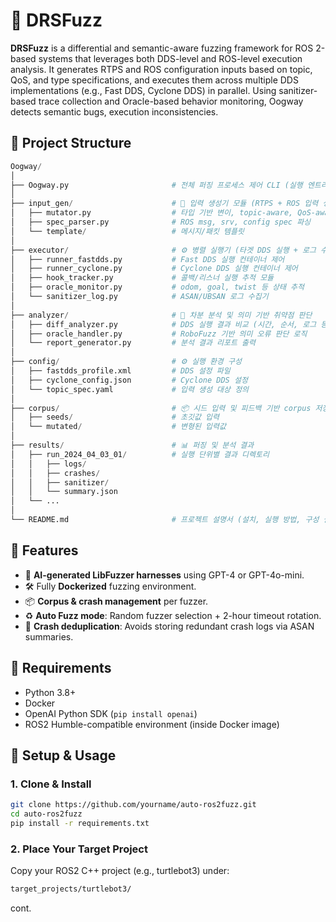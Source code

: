 # 🐢 DRSFuzz

**DRSFuzz** is a differential and semantic-aware fuzzing framework for ROS 2-based systems that leverages both DDS-level and ROS-level execution analysis. It generates RTPS and ROS configuration inputs based on topic, QoS, and type specifications, and executes them across multiple DDS implementations (e.g., Fast DDS, Cyclone DDS) in parallel. Using sanitizer-based trace collection and Oracle-based behavior monitoring, Oogway detects semantic bugs, execution inconsistencies.


## 📁 Project Structure
```python
Oogway/
│
├── Oogway.py                       # 전체 퍼징 프로세스 제어 CLI (실행 엔트리포인트)
│
├── input_gen/                      # 🎲 입력 생성기 모듈 (RTPS + ROS 입력 생성)
│   ├── mutator.py                  # 타입 기반 변이, topic-aware, QoS-aware 등
│   ├── spec_parser.py              # ROS msg, srv, config spec 파싱
│   └── template/                   # 메시지/패킷 템플릿
│
├── executor/                       # ⚙️ 병렬 실행기 (타겟 DDS 실행 + 로그 수집)
│   ├── runner_fastdds.py           # Fast DDS 실행 컨테이너 제어
│   ├── runner_cyclone.py           # Cyclone DDS 실행 컨테이너 제어
│   ├── hook_tracker.py             # 콜백/리스너 실행 추적 모듈
│   ├── oracle_monitor.py           # odom, goal, twist 등 상태 추적
│   └── sanitizer_log.py            # ASAN/UBSAN 로그 수집기
│
├── analyzer/                       # 🧠 차분 분석 및 의미 기반 취약점 판단
│   ├── diff_analyzer.py            # DDS 실행 결과 비교 (시간, 순서, 로그 등)
│   ├── oracle_handler.py           # RoboFuzz 기반 의미 오류 판단 로직
│   └── report_generator.py         # 분석 결과 리포트 출력
│
├── config/                         # ⚙️ 실행 환경 구성
│   ├── fastdds_profile.xml         # DDS 설정 파일
│   ├── cyclone_config.json         # Cyclone DDS 설정
│   └── topic_spec.yaml             # 입력 생성 대상 정의
│
├── corpus/                         # 📦 시드 입력 및 피드백 기반 corpus 저장소
│   ├── seeds/                      # 초깃값 입력
│   └── mutated/                    # 변형된 입력값
│
├── results/                        # 📊 퍼징 및 분석 결과
│   ├── run_2024_04_03_01/          # 실행 단위별 결과 디렉토리
│   │   ├── logs/
│   │   ├── crashes/
│   │   ├── sanitizer/
│   │   └── summary.json
│   └── ...
│
└── README.md                       # 프로젝트 설명서 (설치, 실행 방법, 구성 설명)
```


## 🚀 Features

- 🧠 **AI-generated LibFuzzer harnesses** using GPT-4 or GPT-4o-mini.
- 🛠️ Fully **Dockerized** fuzzing environment.
- 📦 **Corpus & crash management** per fuzzer.
- ♻️ **Auto Fuzz mode**: Random fuzzer selection + 2-hour timeout rotation.
- 🧼 **Crash deduplication**: Avoids storing redundant crash logs via ASAN summaries.

## 🧰 Requirements

- Python 3.8+
- Docker
- OpenAI Python SDK (`pip install openai`)
- ROS2 Humble-compatible environment (inside Docker image)

## 🔧 Setup & Usage

### 1. Clone & Install

```bash
git clone https://github.com/yourname/auto-ros2fuzz.git
cd auto-ros2fuzz
pip install -r requirements.txt
```

### 2. Place Your Target Project
Copy your ROS2 C++ project (e.g., turtlebot3) under:

```bash
target_projects/turtlebot3/
```

cont.
